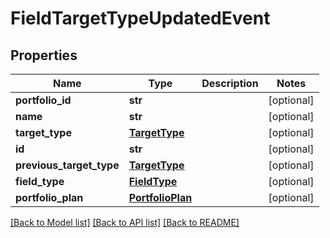 # FieldTargetTypeUpdatedEvent

## Properties
Name | Type | Description | Notes
------------ | ------------- | ------------- | -------------
**portfolio_id** | **str** |  | [optional] 
**name** | **str** |  | [optional] 
**target_type** | [**TargetType**](TargetType.md) |  | [optional] 
**id** | **str** |  | [optional] 
**previous_target_type** | [**TargetType**](TargetType.md) |  | [optional] 
**field_type** | [**FieldType**](FieldType.md) |  | [optional] 
**portfolio_plan** | [**PortfolioPlan**](PortfolioPlan.md) |  | [optional] 

[[Back to Model list]](../README.md#documentation-for-models) [[Back to API list]](../README.md#documentation-for-api-endpoints) [[Back to README]](../README.md)


